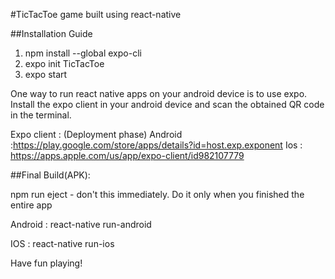 #TicTacToe game built using react-native

##Installation Guide

1.	npm install --global expo-cli
2.	expo init TicTacToe
3.	expo start

One way to run react native apps on your android device is to use expo. Install the expo client in your android device and scan the obtained QR code in the terminal.

Expo client : (Deployment phase)
	Android :https://play.google.com/store/apps/details?id=host.exp.exponent 
	Ios : https://apps.apple.com/us/app/expo-client/id982107779 

##Final Build(APK):

npm run eject - don't this immediately. Do it only when you finished the entire app

Android : react-native run-android

IOS : react-native run-ios

Have fun playing!




